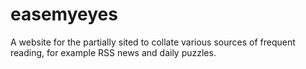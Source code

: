 easemyeyes
==========

A website for the partially sited to collate various sources of frequent reading, for example RSS news and daily puzzles.
